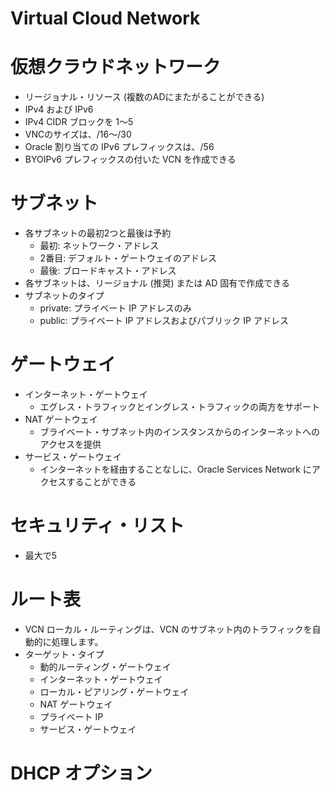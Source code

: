 # Virtual Cloud Network
# 仮想クラウドネットワーク
- リージョナル・リソース (複数のADにまたがることができる)
- IPv4 および IPv6
- IPv4 CIDR ブロックを 1～5
- VNCのサイズは、/16～/30
- Oracle 割り当ての IPv6 プレフィックスは、/56
- BYOIPv6 プレフィックスの付いた VCN を作成できる
# サブネット
- 各サブネットの最初2つと最後は予約
  - 最初: ネットワーク・アドレス
  - 2番目: デフォルト・ゲートウェイのアドレス
  - 最後: ブロードキャスト・アドレス
- 各サブネットは、リージョナル (推奨) または AD 固有で作成できる
- サブネットのタイプ
  - private: プライベート IP アドレスのみ
  - public: プライベート IP アドレスおよびパブリック IP アドレス
# ゲートウェイ
- インターネット・ゲートウェイ
  - エグレス・トラフィックとイングレス・トラフィックの両方をサポート
- NAT ゲートウェイ
  - ブライベート・サブネット内のインスタンスからのインターネットへのアクセスを提供
- サービス・ゲートウェイ
  - インターネットを経由することなしに、Oracle Services Network にアクセスすることができる
# セキュリティ・リスト
- 最大で5
# ルート表
- VCN ローカル・ルーティングは、VCN のサブネット内のトラフィックを自動的に処理します。
- ターゲット・タイプ
  - 動的ルーティング・ゲートウェイ
  - インターネット・ゲートウェイ
  - ローカル・ピアリング・ゲートウェイ
  - NAT ゲートウェイ
  - プライベート IP
  - サービス・ゲートウェイ
# DHCP オプション
